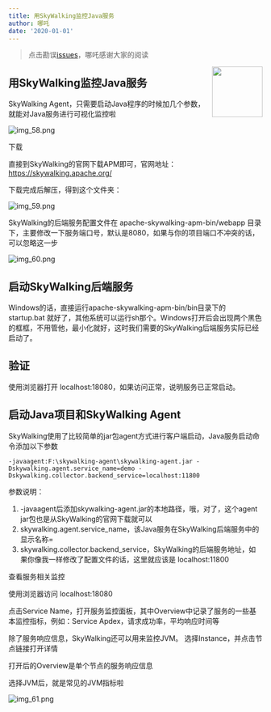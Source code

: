 ```yaml
---
title: 用SkyWalking监控Java服务
author: 哪吒
date: '2020-01-01'
---
```


> 点击勘误[issues](https://github.com/webVueBlog/JavaPlusDoc/issues)，哪吒感谢大家的阅读

<img align="right" width="100" src="https://cdn.jsdelivr.net/gh/YunYouJun/yun/images/yun-alpha-compressed.png">

## 用SkyWalking监控Java服务

SkyWalking Agent，只需要启动Java程序的时候加几个参数，就能对Java服务进行可视化监控啦

![img_58.png](./img_58.png)

下载

直接到SkyWalking的官网下载APM即可，官网地址：https://skywalking.apache.org/

下载完成后解压，得到这个文件夹：

![img_59.png](./img_59.png)

SkyWalking的后端服务配置文件在 apache-skywalking-apm-bin/webapp 目录下，主要修改一下服务端口号，默认是8080，如果与你的项目端口不冲突的话，可以忽略这一步

![img_60.png](./img_60.png)

## 启动SkyWalking后端服务

Windows的话，直接运行apache-skywalking-apm-bin/bin目录下的 startup.bat 就好了，其他系统可以运行sh那个。Windows打开后会出现两个黑色的框框，不用管他，最小化就好，这时我们需要的SkyWalking后端服务实际已经启动了。

## 验证

使用浏览器打开 localhost:18080，如果访问正常，说明服务已正常启动。 

## 启动Java项目和SkyWalking Agent

SkyWalking使用了比较简单的jar包agent方式进行客户端启动，Java服务启动命令添加以下参数

`-javaagent:F:\skywalking-agent\skywalking-agent.jar -Dskywalking.agent.service_name=demo -Dskywalking.collector.backend_service=localhost:11800`

参数说明：

1. -javaagent后添加skywalking-agent.jar的本地路径，哦，对了，这个agent jar包也是从SkyWalking的官网下载就可以
2. skywalking.agent.service_name，该Java服务在SkyWalking后端服务中的显示名称=
3. skywalking.collector.backend_service，SkyWalking的后端服务地址，如果你像我一样修改了配置文件的话，这里就应该是 localhost:11800

查看服务相关监控

使用浏览器访问 localhost:18080

点击Service Name，打开服务监控面板，其中Overview中记录了服务的一些基本监控指标，例如：Service Apdex，请求成功率，平均响应时间等

除了服务响应信息，SkyWalking还可以用来监控JVM。 选择Instance，并点击节点链接打开详情

打开后的Overview是单个节点的服务响应信息

选择JVM后，就是常见的JVM指标啦

![img_61.png](./img_61.png)





